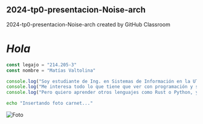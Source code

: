## 2024-tp0-presentacion-Noise-arch
2024-tp0-presentacion-Noise-arch created by GitHub Classroom

# *Hola*
```js
const legajo = "214.205-3"
const nombre = "Matías Valtolina"

console.log("Soy estudiante de Ing. en Sistemas de Información en la UTN. Trabajo como Desarrollador de Software para un ecommerce que hice de cero.")
console.log("Me interesa todo lo que tiene que ver con programación y sistemas, mi lenguaje principal es TypeScript y lo uso para aplicaciones web o API.")
console.log("Pero quiero aprender otros lenguajes como Rust o Python, y adentrarme en otras áreas del desarrollo de software.")
```
```bash
echo "Insertando foto carnet..."
```
![Foto](https://i.imgur.com/50jzjoE.jpeg)

